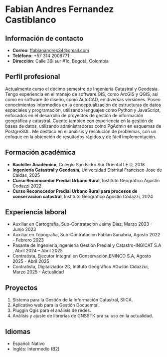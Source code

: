 # Fabian Andres Fernandez Castiblanco
## Información de contacto
- **Correo**: ffabianandres34@gmail.com  
- **Teléfono**: +57 314 2008771
- **Dirección**: Calle 36i sur #1c, Bogotá, Colombia

## Perfil profesional
Actualmente curso el décimo semestre de Ingeniería Catastral y Geodesia.
Tengo experiencia en el manejo de software GIS, como ArcGIS y QGIS, así como en software de diseño, como AutoCAD, en diversas versiones.
Poseo conocimientos intermedios en la conceptualización de estructuras de datos espaciales y programación, utilizando lenguajes como Python y JavaScript, enfocados en el desarrollo de proyectos de gestión de información geográfica y catastral. Cuento tambien con experiencia en la gestión de bases de datos, utilizando administradores como PgAdmin en esquemas de PostgreSQL.
Me destaco en el análisis y resolución de problemas, con un enfoque en la obtención de resultados rápidos y de fácil implementación.

## Formación académica
- **Bachiller Académico**, Colegio San Isidro Sur Oriental I.E.D, 2018  
- **Ingeniería Catastral y Geodesia**, Universidad Distrital Francisco Jose de Caldas, 2025  
- **Curso Reconocedor Predial Urbano Rural**, Instituto Geográfico Agustín Codazzi 2022
- **Curso Reconocedor Predial Urbano Rural para procesos de conservacion catastral**, Instituto Geográfico Agustín Codazzi,  2024

## Experiencia laboral
- Auxiliar en Cartografía, Sub-Contratación Jeimy Diaz, Marzo 2023 - Junio 2023  
- Auxiliar en Topografía, Sub-Contratación Fabian Sanabria, Agosto 2022 - Febrero 2023  
- Pasante de Ingeniería,Ingenieria Gestión Predial y Catastro-INGICAT S.A , Abril 2024 – Abril 2025
- Contratista, Ejecutor Integral en Conservación,ENINCO S.A, Agosto 2025 - Abril 2025
- Contratista, Digitalziador 2D, Intituto Geográfico AGustin Cidazzui, Marzo 2025 - Actualidad

## Proyectos
1. Sistema para la Gestión de la Información Catastral, SIICA.
2. Aplicativo web para la Gestión Docuemtal.
3. Pluggin Qgis para el análisis de redes.
4. Análisis y ajuste de librerías de GNSSTK pra su uso en la actualidad. 

## Idiomas
- Español: Nativo  
- Inglés: Intermedio (B2)
